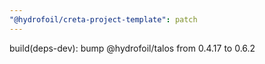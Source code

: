 ```yaml
---
"@hydrofoil/creta-project-template": patch
---
```


build(deps-dev): bump @hydrofoil/talos from 0.4.17 to 0.6.2
